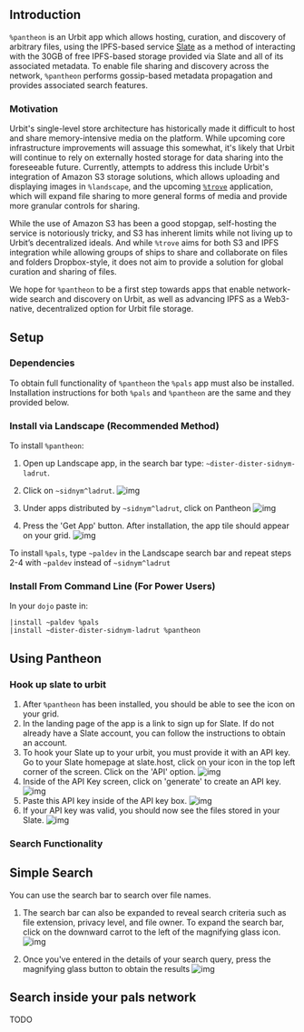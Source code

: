 ## Introduction
`%pantheon` is an Urbit app which allows hosting, curation, and discovery of arbitrary files, using the IPFS-based service [Slate](https://slate.host) as a method of interacting with the 30GB of free IPFS-based storage provided via Slate and all of its associated metadata. To enable file sharing and discovery across the network, `%pantheon` performs gossip-based metadata propagation and provides associated search features. 

### Motivation
Urbit's single-level store architecture has historically made it difficult to host and share memory-intensive media on the platform. While upcoming core infrastructure improvements will assuage this somewhat, it's likely that Urbit will continue to rely on externally hosted storage for data sharing into the foreseeable future. Currently, attempts to address this include Urbit's integration of Amazon S3 storage solutions, which allows uploading and displaying images in `%landscape`, and the upcoming [`%trove`](https://urbit.org/grants/trove) application, which will expand file sharing to more general forms of media and provide more granular controls for sharing. 

While the use of Amazon S3 has been a good stopgap, self-hosting the service is notoriously tricky, and S3 has inherent limits while not living up to Urbit’s decentralized ideals. And while `%trove` aims for both S3 and IPFS integration while allowing groups of ships to share and collaborate on files and folders Dropbox-style, it does not aim to provide a solution for global curation and sharing of files.

We hope for `%pantheon` to be a first step towards apps that enable network-wide search and discovery on Urbit, as well as advancing IPFS as a Web3-native, decentralized option for Urbit file storage.

## Setup 

### Dependencies
To obtain full functionality of `%pantheon` the `%pals` app must also be installed. Installation instructions for both `%pals` and `%pantheon` are the same and they provided below.

### Install via Landscape (Recommended Method)
To install `%pantheon`:
1. Open up Landscape app, in the search bar type: `~dister-dister-sidnym-ladrut`.

2. Click on `~sidnym^ladrut`.
![img](https://i.imgur.com/2rzpu0D.png)

3. Under apps distributed by `~sidnym^ladrut`, click on Pantheon
![img](https://i.imgur.com/FQtqgw1.png)

4. Press the 'Get App' button. After installation, the app tile should appear on your grid.
![img](https://i.imgur.com/v1dn8W9.png)

To install `%pals`, type `~paldev` in the Landscape search bar and repeat steps 2-4 with `~paldev` instead of `~sidnym^ladrut`

### Install From Command Line (For Power Users)
In your `dojo` paste in: 

```
|install ~paldev %pals
|install ~dister-dister-sidnym-ladrut %pantheon
```


## Using Pantheon
### Hook up slate to urbit
1. After `%pantheon` has been installed, you should be able to see the icon on your grid.
2. In the landing page of the app is a link to sign up for Slate. If do not already have a Slate account, you can follow the instructions to obtain an account.
3. To hook your Slate up to your urbit, you must provide it with an API key. Go to your Slate homepage at slate.host, click on your icon in the top left corner of the screen. Click on the 'API' option. 
  ![img](https://i.imgur.com/giVPKlP.png)
4. Inside of the API Key screen, click on 'generate' to create an API key.
  ![img](https://imgur.com/JY2jrmN.png)
5. Paste this API key inside of the API key box.
  ![img](https://i.imgur.com/8XOFTlW.png)
6. If your API key was valid, you should now see the files stored in your Slate.
  ![img](https://i.imgur.com/HbyzW1n.png)

### Search Functionality
## Simple Search
You can use the search bar to search over file names.
1. The search bar can also be expanded to reveal search criteria such as file extension, privacy level, and file owner. To expand the search bar, click on the downward carrot to the left of the magnifying glass icon.
  ![img](https://i.imgur.com/XD4R4Gg.png)

2. Once you've entered in the details of your search query, press the magnifying glass button to obtain the results
  ![img](https://i.imgur.com/1Sh2nt5.png)

## Search inside your pals network 
TODO






